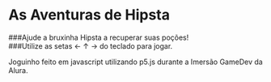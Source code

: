# As Aventuras de Hipsta  

###Ajude a bruxinha Hipsta a recuperar suas poções!  
###Utilize as setas ← ↑ → do teclado para jogar.

Joguinho feito em javascript utilizando p5.js durante a Imersão GameDev da Alura.  


